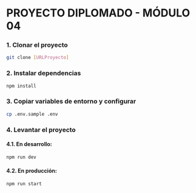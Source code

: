 # PROYECTO DIPLOMADO - MÓDULO 04
### 1. Clonar el proyecto
```bash
git clone [URLProyecto]
```
### 2. Instalar dependencias
```bash
npm install
```
### 3. Copiar variables de entorno y configurar
```bash
cp .env.sample .env
```
### 4. Levantar el proyecto
#### 4.1. En desarrollo:
```bash
npm run dev
```
#### 4.2. En producción:
```bash
npm run start
```